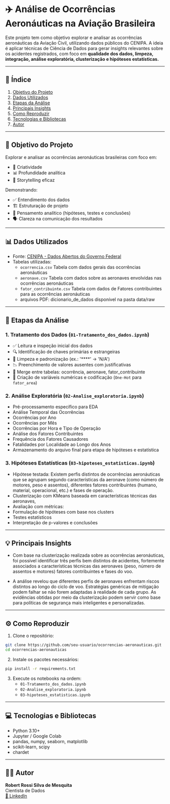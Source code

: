 
# ✈️ Análise de Ocorrências Aeronáuticas na Aviação Brasileira

Este projeto tem como objetivo explorar e analisar as ocorrências aeronáuticas da Aviação Civil, utilizando dados públicos do CENIPA. A ideia é aplicar técnicas de Ciência de Dados para gerar insights relevantes sobre os acidentes registrados, com foco em **qualidade dos dados, limpeza, integração, análise exploratória, clusterização e hipóteses estatísticas.**

---

## 📌 Índice

1. [Objetivo do Projeto](#objetivo-do-projeto)
2. [Dados Utilizados](#dados-utilizados)
3. [Etapas da Análise](#etapas-da-análise)
4. [Principais Insights](#principais-insights)
5. [Como Reproduzir](#como-reproduzir)
6. [Tecnologias e Bibliotecas](#tecnologias-e-bibliotecas)
7. [Autor](#autor)

---

## 🧠 Objetivo do Projeto

Explorar e analisar as ocorrências aeronáuticas brasileiras com foco em:

- 🎨 Criatividade
- 📊 Profundidade analítica
- 🧾 Storytelling eficaz

Demonstrando:

- ✅ Entendimento dos dados
- 🏗️ Estruturação de projeto
- 🧠 Pensamento analítico (hipóteses, testes e conclusões)
- 🗣️ Clareza na comunicação dos resultados

---

## 📊 Dados Utilizados

- Fonte: [CENIPA - Dados Abertos do Governo Federal](https://dados.gov.br/dataset/ocorrencias-aeronauticas-da-aviacao-civil-brasileira)
- Tabelas utilizadas:
  - `ocorrencia.csv`             Tabela com dados gerais das ocorrências aeronáuticas
  - `aeronave.csv`               Tabela com dados sobre as aeronaves envolvidas nas ocorrências aeronáuticas
  - `fator_contribuinte.csv`     Tabela com dados de Fatores contribuintes para as ocorrências aeronáuticas
  - arquivos PDF: dicionario_de_dados disponível na pasta data/raw

---

## 🔄 Etapas da Análise

### 1. Tratamento dos Dados (`01-Tratamento_dos_dados.ipynb`)
- ✅ Leitura e inspeção inicial dos dados
- 🔍 Identificação de chaves primárias e estrangeiras
- 🧹 Limpeza e padronização (ex.: '****' → 'N/A')
- 📉 Preenchimento de valores ausentes com justificativas
- 🔗 Merge entre tabelas: ocorrência, aeronave, fator_contribuinte
- 🧠 Criação de variáveis numéricas e codificação (`One-Hot` para `fator_area`)

### 2. Análise Exploratória (`02-Analise_exploratoria.ipynb`)
- Pré-processamento específico para EDA
- Análise Temporal das Ocorrências
- Ocorrências por Ano
- Ocorrências por Mês
- Ocorrências por Hora e Tipo de Operação
- Análise dos Fatores Contribuintes
- Frequência dos Fatores Causadores
- Fatalidades por Localidade ao Longo dos Anos
- Armazenamento do arquivo final para etapa de hipóteses e estatística


### 3. Hipóteses Estatísticas (`03-hipoteses_estatisticas.ipynb`)
- Hipótese testada: Existem perfis distintos de ocorrências aeronáuticas que se agrupam segundo características da aeronave (como número de motores, peso e assentos), diferentes fatores contribuintes (humano, material, operacional, etc.) e fases de operação.
- Clusterização com KMeans baseada em características técnicas das aeronaves, 
- Avaliação com métricas:
- Formulação de hipóteses com base nos clusters
- Testes estatísticos 
- Interpretação de p-valores e conclusões

---

## 💡 Principais Insights

- Com base na clusterização realizada sobre as ocorrências aeronáuticas, foi possível identificar três perfis bem distintos de acidentes, fortemente associados a características técnicas das aeronaves (peso, número de assentos e motores) fatores contribuintes e fases do voo.

- A análise revelou que diferentes perfis de aeronaves enfrentam riscos distintos ao longo do ciclo de voo. Estratégias genéricas de mitigação podem falhar se não forem adaptadas à realidade de cada grupo. As evidências obtidas por meio da clusterização podem servir como base para políticas de segurança mais inteligentes e personalizadas.

---

## ⚙️ Como Reproduzir

1. Clone o repositório:
```bash
git clone https://github.com/seu-usuario/ocorrencias-aeronauticas.git
cd ocorrencias-aeronauticas
```

2. Instale os pacotes necessários:
```bash
pip install -r requirements.txt
```

3. Execute os notebooks na ordem:
   - `01-Tratamento_dos_dados.ipynb`
   - `02-Analise_exploratoria.ipynb`
   - `03-hipoteses_estatisticas.ipynb`

---

## 💻 Tecnologias e Bibliotecas

- Python 3.10+
- Jupyter / Google Colab
- pandas, numpy, seaborn, matplotlib
- scikit-learn, scipy
- chardet

---

## 👨‍💻 Autor

**Robert Rossi Silva de Mesquita**  
Cientista de Dados  
[🔗 LinkedIn](https://www.linkedin.com/in/seu-perfil-aqui)
